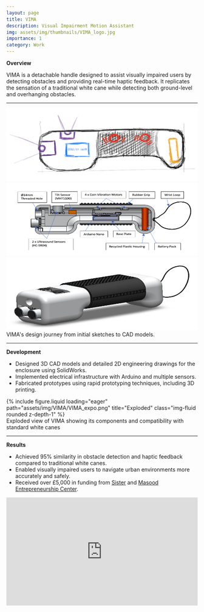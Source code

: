 ```yaml
---
layout: page
title: VIMA
description: Visual Impairment Motion Assistant
img: assets/img/thumbnails/VIMA_logo.jpg
importance: 1
category: Work
---
```


**Overview**

VIMA is a detachable handle designed to assist visually impaired users by detecting obstacles and providing real-time haptic feedback. It replicates the sensation of a traditional white cane while detecting both ground-level and overhanging obstacles.

---

<style>
  .equal-h {
    height: clamp(140px, 20vw, 200px);
    width: 100%;
  }
</style>

<div class="row">
    <div class="col-4 mt-3 mt-md-0">
        <img src="/assets/img/VIMA/VIMA_sketch.png" 
             alt="Sketch" 
             class="equal-h rounded z-depth-1" />
    </div>
    <div class="col-4 mt-3 mt-md-0">
        <img src="/assets/img/VIMA/VIMA_cross.png" 
             alt="Cross section" 
             class="equal-h rounded z-depth-1" />
    </div>
    <div class="col-4 mt-3 mt-md-0">
        <img src="/assets/img/VIMA/VIMA_assembly.jpeg" 
             alt="Assembly" 
             class="equal-h rounded z-depth-1" />
    </div>
</div>

<div class="caption">
    VIMA's design journey from initial sketches to CAD models.
</div>

---

**Development**

- Designed 3D CAD models and detailed 2D engineering drawings for the enclosure using SolidWorks.
- Implemented electrical infrastructure with Arduino and multiple sensors.
- Fabricated prototypes using rapid prototyping techniques, including 3D printing.

<div class="row">
    <div class="col-sm mt-3 mt-md-0">
        {% include figure.liquid loading="eager" path="assets/img/VIMA/VIMA_expo.png" title="Exploded" class="img-fluid rounded z-depth-1" %}
    </div>
</div>
<div class="caption">
    Exploded view of VIMA showing its components and compatibility with standard white canes
</div>

---

**Results**

- Achieved 95% similarity in obstacle detection and haptic feedback compared to traditional white canes.
- Enabled visually impaired users to navigate urban environments more accurately and safely.
- Received over £5,000 in funding from [Sister](https://sistermanchester.com) and [Masood Entrepreneurship Center](https://www.entrepreneurship.manchester.ac.uk).

<div style="position:relative;padding-bottom:56.25%;height:0;overflow:hidden;">
  <iframe src="https://www.youtube.com/embed/ZiQNHh2ghXs" 
          frameborder="0" 
          allow="accelerometer; autoplay; clipboard-write; encrypted-media; gyroscope; picture-in-picture" 
          allowfullscreen 
          style="position:absolute;top:0;left:0;width:100%;height:100%;">
  </iframe>
</div>

